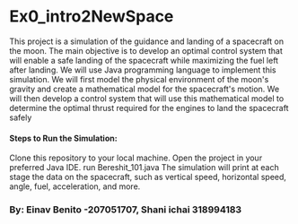 # Ex0_intro2NewSpace


This project is a simulation of the guidance and landing of a spacecraft on the moon. 
The main objective is to develop an optimal control system that will enable a safe landing of the spacecraft 
while maximizing the fuel left after landing.
We will use Java programming language to implement this simulation. 
We will first model the physical environment of the moon's gravity and create a mathematical model for the spacecraft's motion. 
We will then develop a control system that will use this mathematical model to determine the optimal thrust 
required for the engines to land the spacecraft safely

#### Steps to Run the Simulation:
Clone this repository to your local machine.
Open the project in your preferred Java IDE.
run Bereshit_101.java
The simulation will print at each stage the data on the spacecraft, such as vertical speed, horizontal speed, angle, fuel, acceleration, and more.

### By: Einav Benito -207051707, Shani ichai 318994183
